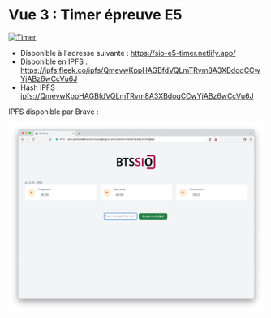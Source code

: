 # Vue 3 : Timer épreuve E5

[![Timer](https://img.youtube.com/vi/_cMkRmXe4sw/0.jpg)](https://www.youtube.com/watch?v=_cMkRmXe4sw)

- Disponible à l'adresse suivante : <https://sio-e5-timer.netlify.app/>
- Disponible en IPFS : <https://ipfs.fleek.co/ipfs/QmevwKppHAGBfdVQLmTRvm8A3XBdoqCCwYjABz6wCcVu6J>
- Hash IPFS : [ipfs://QmevwKppHAGBfdVQLmTRvm8A3XBdoqCCwYjABz6wCcVu6J](ipfs://QmevwKppHAGBfdVQLmTRvm8A3XBdoqCCwYjABz6wCcVu6J)

IPFS disponible par Brave :

![IPFS Brave](./brave_ipfs.png)